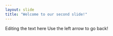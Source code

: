 ```yaml
---
layout: slide
title: "Welcome to our second slide!"
---
```

Editing the text here
Use the left arrow to go back!
